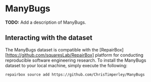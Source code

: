 # ManyBugs

**TODO:** Add a description of ManyBugs.

## Interacting with the dataset

The ManyBugs dataset is compatible with the
[RepairBox][https://github.com/squaresLab/RepairBox] platform for conducting
reproducible software engineering research. To install the ManyBugs dataset to
your local machine, simply execute the following:

```
repairbox source add https://github.com/ChrisTimperley/ManyBugs
```
